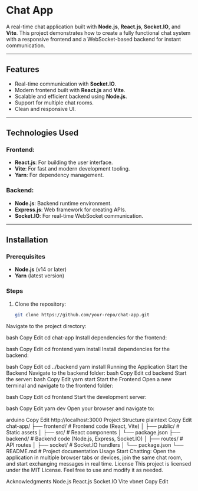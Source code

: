 # Chat App

A real-time chat application built with **Node.js**, **React.js**, **Socket.IO**, and **Vite**. This project demonstrates how to create a fully functional chat system with a responsive frontend and a WebSocket-based backend for instant communication.

---

## Features

- Real-time communication with **Socket.IO**.
- Modern frontend built with **React.js** and **Vite**.
- Scalable and efficient backend using **Node.js**.
- Support for multiple chat rooms.
- Clean and responsive UI.

---

## Technologies Used

### Frontend:
- **React.js**: For building the user interface.
- **Vite**: For fast and modern development tooling.
- **Yarn**: For dependency management.

### Backend:
- **Node.js**: Backend runtime environment.
- **Express.js**: Web framework for creating APIs.
- **Socket.IO**: For real-time WebSocket communication.

---

## Installation

### Prerequisites
- **Node.js** (v14 or later)
- **Yarn** (latest version)

### Steps

1. Clone the repository:
   ```bash
   git clone https://github.com/your-repo/chat-app.git
Navigate to the project directory:

bash
Copy
Edit
cd chat-app
Install dependencies for the frontend:

bash
Copy
Edit
cd frontend
yarn install
Install dependencies for the backend:

bash
Copy
Edit
cd ../backend
yarn install
Running the Application
Start the Backend
Navigate to the backend folder:
bash
Copy
Edit
cd backend
Start the server:
bash
Copy
Edit
yarn start
Start the Frontend
Open a new terminal and navigate to the frontend folder:

bash
Copy
Edit
cd frontend
Start the development server:

bash
Copy
Edit
yarn dev
Open your browser and navigate to:

arduino
Copy
Edit
http://localhost:3000
Project Structure
plaintext
Copy
Edit
chat-app/
├── frontend/     # Frontend code (React, Vite)
│   ├── public/   # Static assets
│   ├── src/      # React components
│   └── package.json
├── backend/      # Backend code (Node.js, Express, Socket.IO)
│   ├── routes/   # API routes
│   ├── socket/   # Socket.IO handlers
│   └── package.json
└── README.md     # Project documentation
Usage
Start Chatting: Open the application in multiple browser tabs or devices, join the same chat room, and start exchanging messages in real time.
License
This project is licensed under the MIT License. Feel free to use and modify it as needed.

Acknowledgments
Node.js
React.js
Socket.IO
Vite
vbnet
Copy
Edit
